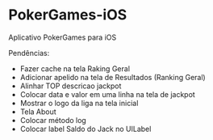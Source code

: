 PokerGames-iOS
==============

Aplicativo PokerGames para iOS

Pendências:

- Fazer cache na tela Raking Geral
- Adicionar apelido na tela de Resultados (Ranking Geral)
- Alinhar TOP descricao jackpot
- Colocar data e valor em uma linha na tela de jackpot
- Mostrar o logo da liga na tela inicial
- Tela About
- Colocar método log
- Colocar label Saldo do Jack no UILabel